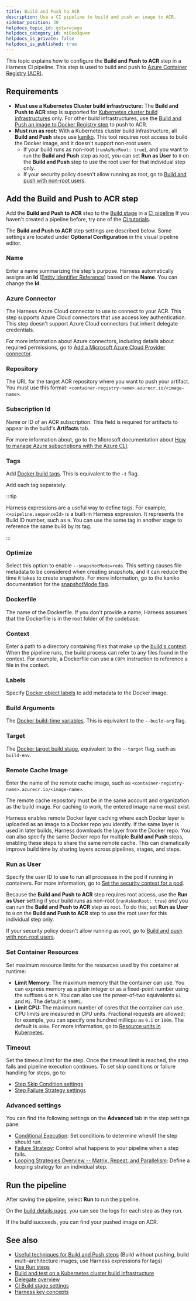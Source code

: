 ```yaml
---
title: Build and Push to ACR
description: Use a CI pipeline to build and push an image to ACR.
sidebar_position: 30
helpdocs_topic_id: gstwrwjwgu
helpdocs_category_id: mi8eo3qwxm
helpdocs_is_private: false
helpdocs_is_published: true
---
```


This topic explains how to configure the **Build and Push to ACR** step in a Harness CI pipeline. This step is used to build and push to [Azure Container Registry (ACR)](https://azure.microsoft.com/en-us/products/container-registry).

## Requirements

* **Must use a Kubernetes Cluster build infrastructure:** The **Build and Push to ACR** step is supported for [Kubernetes cluster build infrastructures](../set-up-build-infrastructure/k8s-build-infrastructure/set-up-a-kubernetes-cluster-build-infrastructure.md) only. For other build infrastructures, use the [Build and Push an image to Docker Registry step](./build-and-push-to-docker-hub-step-settings.md) to push to ACR.
* **Must run as root:** With a Kubernetes cluster build infrastructure, all **Build and Push** steps use [kaniko](https://github.com/GoogleContainerTools/kaniko/blob/main/README.md). This tool requires root access to build the Docker image, and it doesn't support non-root users.
   * If your build runs as non-root (`runAsNonRoot: true`), and you want to run the **Build and Push** step as root, you can set **Run as User** to `0` on the **Build and Push** step to use the root user for that individual step only.
   * If your security policy doesn't allow running as root, go to [Build and push with non-root users](./build-and-push-nonroot.md).

## Add the Build and Push to ACR step

Add the **Build and Push to ACR** step to the [Build stage](../set-up-build-infrastructure/ci-stage-settings.md) in a [CI pipeline](../prep-ci-pipeline-components.md) If you haven't created a pipeline before, try one of the [CI tutorials](../../ci-quickstarts/ci-pipeline-quickstart.md).

The **Build and Push to ACR** step settings are described below. Some settings are located under **Optional Configuration** in the visual pipeline editor.

### Name

Enter a name summarizing the step's purpose. Harness automatically assigns an **Id** ([Entity Identifier Reference](/docs/platform/20_References/entity-identifier-reference.md)) based on the **Name**. You can change the **Id**.

### Azure Connector

The Harness Azure Cloud connector to use to connect to your ACR. This step supports Azure Cloud connectors that use access key authentication. This step doesn't support Azure Cloud connectors that inherit delegate credentials.

For more information about Azure connectors, including details about required permissions, go to [Add a Microsoft Azure Cloud Provider connector](/docs/platform/Connectors/Cloud-providers/add-a-microsoft-azure-connector).

### Repository

The URL for the target ACR repository where you want to push your artifact. You must use this format: `<container-registry-name>.azurecr.io/<image-name>`.

### Subscription Id

Name or ID of an ACR subscription. This field is required for artifacts to appear in the build's **Artifacts** tab.

For more information about, go to the Microsoft documentation about [How to manage Azure subscriptions with the Azure CLI](https://learn.microsoft.com/en-us/cli/azure/manage-azure-subscriptions-azure-cli).

### Tags

Add [Docker build tags](https://docs.docker.com/engine/reference/commandline/build/#tag). This is equivalent to the `-t` flag.

Add each tag separately.

:::tip

Harness expressions are a useful way to define tags. For example, `<+pipeline.sequenceId>` is a built-in Harness expression. It represents the Build ID number, such as `9`. You can use the same tag in another stage to reference the same build by its tag.

:::

### Optimize

Select this option to enable `--snapshotMode=redo`. This setting causes file metadata to be considered when creating snapshots, and it can reduce the time it takes to create snapshots. For more information, go to the kaniko documentation for the [snapshotMode flag](https://github.com/GoogleContainerTools/kaniko/blob/main/README.md#flag---snapshotmode).

### Dockerfile

The name of the Dockerfile. If you don't provide a name, Harness assumes that the Dockerfile is in the root folder of the codebase.

### Context

Enter a path to a directory containing files that make up the [build's context](https://docs.docker.com/engine/reference/commandline/build/#description). When the pipeline runs, the build process can refer to any files found in the context. For example, a Dockerfile can use a `COPY` instruction to reference a file in the context.

### Labels

Specify [Docker object labels](https://docs.docker.com/config/labels-custom-metadata/) to add metadata to the Docker image.

### Build Arguments

The [Docker build-time variables](https://docs.docker.com/engine/reference/commandline/build/#build-arg). This is equivalent to the `--build-arg` flag.

### Target

The [Docker target build stage](https://docs.docker.com/engine/reference/commandline/build/#target), equivalent to the `--target` flag, such as `build-env`.

### Remote Cache Image

Enter the name of the remote cache image, such as `<container-registry-name>.azurecr.io/<image-name>`.

The remote cache repository must be in the same account and organization as the build image. For caching to work, the entered image name must exist.

Harness enables remote Docker layer caching where each Docker layer is uploaded as an image to a Docker repo you identify. If the same layer is used in later builds, Harness downloads the layer from the Docker repo. You can also specify the same Docker repo for multiple **Build and Push** steps, enabling these steps to share the same remote cache. This can dramatically improve build time by sharing layers across pipelines, stages, and steps.

### Run as User

Specify the user ID to use to run all processes in the pod if running in containers. For more information, go to [Set the security context for a pod](https://kubernetes.io/docs/tasks/configure-pod-container/security-context/#set-the-security-context-for-a-pod).

Because the **Build and Push to ACR** step requires root access, use the **Run as User** setting if your build runs as non-root (`runAsNonRoot: true`) *and* you can run the **Build and Push to ACR** step as root. To do this, set **Run as User** to `0` on the **Build and Push to ACR** step to use the root user for this individual step only.

If your security policy doesn't allow running as root, go to [Build and push with non-root users](./build-and-push-nonroot.md).

### Set Container Resources

Set maximum resource limits for the resources used by the container at runtime:

* **Limit Memory:** The maximum memory that the container can use. You can express memory as a plain integer or as a fixed-point number using the suffixes `G` or `M`. You can also use the power-of-two equivalents `Gi` and `Mi`. The default is `500Mi`.
* **Limit CPU:** The maximum number of cores that the container can use. CPU limits are measured in CPU units. Fractional requests are allowed; for example, you can specify one hundred millicpu as `0.1` or `100m`. The default is `400m`. For more information, go to [Resource units in Kubernetes](https://kubernetes.io/docs/concepts/configuration/manage-resources-containers/#resource-units-in-kubernetes).

### Timeout

Set the timeout limit for the step. Once the timeout limit is reached, the step fails and pipeline execution continues. To set skip conditions or failure handling for steps, go to:

* [Step Skip Condition settings](/docs/platform/8_Pipelines/w_pipeline-steps-reference/step-skip-condition-settings.md)
* [Step Failure Strategy settings](/docs/platform/8_Pipelines/w_pipeline-steps-reference/step-failure-strategy-settings.md)

### Advanced settings

You can find the following settings on the **Advanced** tab in the step settings pane:

* [Conditional Execution](/docs/platform/8_Pipelines/w_pipeline-steps-reference/step-skip-condition-settings.md): Set conditions to determine when/if the step should run.
* [Failure Strategy](/docs/platform/8_Pipelines/w_pipeline-steps-reference/step-failure-strategy-settings.md): Control what happens to your pipeline when a step fails.
* [Looping Strategies Overview -- Matrix, Repeat, and Parallelism](/docs/platform/8_Pipelines/looping-strategies-matrix-repeat-and-parallelism.md): Define a looping strategy for an individual step.

## Run the pipeline

After saving the pipeline, select **Run** to run the pipeline.

On the [build details page](../viewing-builds.md), you can see the logs for each step as they run.

If the build succeeds, you can find your pushed image on ACR.

## See also

* [Useful techniques for Build and Push steps](/docs/continuous-integration/use-ci/build-and-upload-artifacts/build-and-upload-an-artifact#useful-techniques) (Build without pushing, build multi-architecture images, use Harness expressions for tags)
* [Use Run steps](../run-ci-scripts/run-step-settings.md)
* [Build and test on a Kubernetes cluster build infrastructure](/tutorials/ci-pipelines/kubernetes-build-farm)
* [Delegate overview](/docs/platform/Delegates/delegate-concepts/delegate-overview/docs/platform/Delegates/delegate-concepts/delegate-overview)
* [CI Build stage settings](../set-up-build-infrastructure/ci-stage-settings.md)
* [Harness key concepts](../../../getting-started/learn-harness-key-concepts.md)
